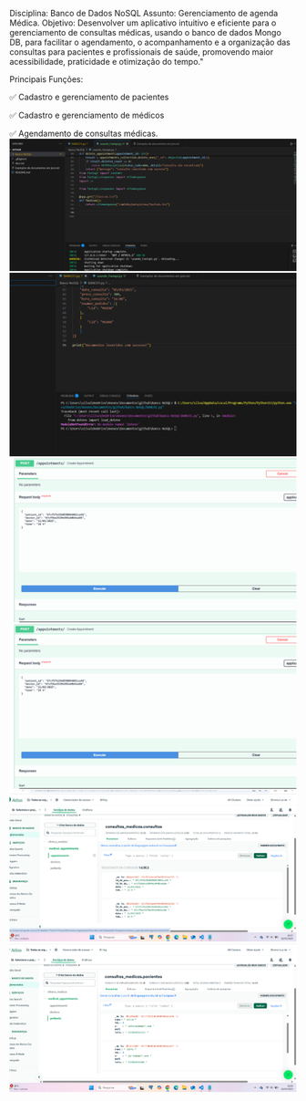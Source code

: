 Disciplina: Banco de Dados NoSQL
Assunto: Gerenciamento de agenda Médica.
Objetivo: Desenvolver um aplicativo intuitivo e eficiente para o gerenciamento de consultas médicas, usando o banco de dados Mongo DB, para facilitar o agendamento, o acompanhamento e a organização das consultas para pacientes e profissionais de saúde, promovendo maior acessibilidade, praticidade e otimização do tempo." 

Principais Funções: 

✅ Cadastro e gerenciamento de pacientes  

✅ Cadastro e gerenciamento de médicos  

✅ Agendamento de consultas médicas.
![alt text](<Captura de tela 2025-03-10 174949.png>)
![alt text](<Captura de tela 2025-03-10 175428.png>)
![alt text](<Captura de tela 2025-03-10 190509.png>)
![alt text](<Captura de tela 2025-03-10 190509-1.png>)
![alt text](<Captura de tela 2025-03-10 191737.png>)
![alt text](<Captura de tela 2025-03-10 192019.png>)